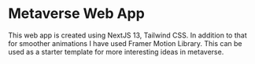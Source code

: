 # Metaverse Web App
 This web app is created using NextJS 13, Tailwind CSS. In addition to that for smoother animations I have used Framer Motion Library. This can be used as a starter template for more interesting ideas in metaverse.
